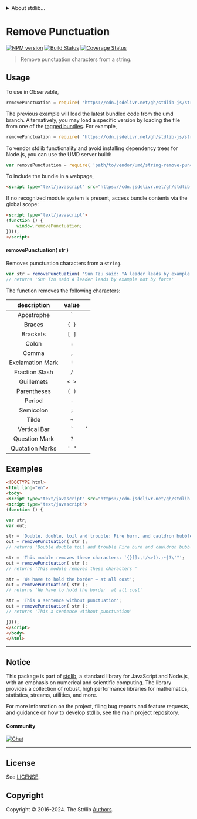 <!--

@license Apache-2.0

Copyright (c) 2018 The Stdlib Authors.

Licensed under the Apache License, Version 2.0 (the "License");
you may not use this file except in compliance with the License.
You may obtain a copy of the License at

   http://www.apache.org/licenses/LICENSE-2.0

Unless required by applicable law or agreed to in writing, software
distributed under the License is distributed on an "AS IS" BASIS,
WITHOUT WARRANTIES OR CONDITIONS OF ANY KIND, either express or implied.
See the License for the specific language governing permissions and
limitations under the License.

-->


<details>
  <summary>
    About stdlib...
  </summary>
  <p>We believe in a future in which the web is a preferred environment for numerical computation. To help realize this future, we've built stdlib. stdlib is a standard library, with an emphasis on numerical and scientific computation, written in JavaScript (and C) for execution in browsers and in Node.js.</p>
  <p>The library is fully decomposable, being architected in such a way that you can swap out and mix and match APIs and functionality to cater to your exact preferences and use cases.</p>
  <p>When you use stdlib, you can be absolutely certain that you are using the most thorough, rigorous, well-written, studied, documented, tested, measured, and high-quality code out there.</p>
  <p>To join us in bringing numerical computing to the web, get started by checking us out on <a href="https://github.com/stdlib-js/stdlib">GitHub</a>, and please consider <a href="https://opencollective.com/stdlib">financially supporting stdlib</a>. We greatly appreciate your continued support!</p>
</details>

# Remove Punctuation

[![NPM version][npm-image]][npm-url] [![Build Status][test-image]][test-url] [![Coverage Status][coverage-image]][coverage-url] <!-- [![dependencies][dependencies-image]][dependencies-url] -->

> Remove punctuation characters from a string.

<section class="intro">

</section>

<!-- /.intro -->



<section class="usage">

## Usage

To use in Observable,

```javascript
removePunctuation = require( 'https://cdn.jsdelivr.net/gh/stdlib-js/string-remove-punctuation@umd/browser.js' )
```
The previous example will load the latest bundled code from the umd branch. Alternatively, you may load a specific version by loading the file from one of the [tagged bundles](https://github.com/stdlib-js/string-remove-punctuation/tags). For example,

```javascript
removePunctuation = require( 'https://cdn.jsdelivr.net/gh/stdlib-js/string-remove-punctuation@v0.2.1-umd/browser.js' )
```

To vendor stdlib functionality and avoid installing dependency trees for Node.js, you can use the UMD server build:

```javascript
var removePunctuation = require( 'path/to/vendor/umd/string-remove-punctuation/index.js' )
```

To include the bundle in a webpage,

```html
<script type="text/javascript" src="https://cdn.jsdelivr.net/gh/stdlib-js/string-remove-punctuation@umd/browser.js"></script>
```

If no recognized module system is present, access bundle contents via the global scope:

```html
<script type="text/javascript">
(function () {
    window.removePunctuation;
})();
</script>
```

#### removePunctuation( str )

Removes punctuation characters from a `string`.

```javascript
var str = removePunctuation( 'Sun Tzu said: "A leader leads by example not by force."' );
// returns 'Sun Tzu said A leader leads by example not by force'
```

The function removes the following characters:

|    description   |  value  |     |
| :--------------: | :-----: | --- |
|    Apostrophe    | `` ` `` |     |
|      Braces      |  `{ }`  |     |
|     Brackets     |  `[ ]`  |     |
|       Colon      |   `:`   |     |
|       Comma      |   `,`   |     |
| Exclamation Mark |   `!`   |     |
|  Fraction Slash  |   `/`   |     |
|    Guillemets    |  `< >`  |     |
|    Parentheses   |  `( )`  |     |
|      Period      |   `.`   |     |
|     Semicolon    |   `;`   |     |
|       Tilde      |   `~`   |     |
|   Vertical Bar   |    \`   | \`  |
|   Question Mark  |   `?`   |     |
|  Quotation Marks |  `' "`  |     |

</section>

<!-- /.usage -->

<section class="examples">

## Examples

<!-- eslint no-undef: "error" -->

```html
<!DOCTYPE html>
<html lang="en">
<body>
<script type="text/javascript" src="https://cdn.jsdelivr.net/gh/stdlib-js/string-remove-punctuation@umd/browser.js"></script>
<script type="text/javascript">
(function () {

var str;
var out;

str = 'Double, double, toil and trouble; Fire burn, and cauldron bubble!';
out = removePunctuation( str );
// returns 'Double double toil and trouble Fire burn and cauldron bubble'

str = 'This module removes these characters: `{}[]:,!/<>().;~|?\'"';
out = removePunctuation( str );
// returns 'This module removes these characters '

str = 'We have to hold the border – at all cost';
out = removePunctuation( str );
// returns 'We have to hold the border  at all cost'

str = 'This a sentence without punctuation';
out = removePunctuation( str );
// returns 'This a sentence without punctuation'

})();
</script>
</body>
</html>
```

</section>

<!-- /.examples -->



<!-- Section for related `stdlib` packages. Do not manually edit this section, as it is automatically populated. -->

<section class="related">

</section>

<!-- /.related -->

<!-- Section for all links. Make sure to keep an empty line after the `section` element and another before the `/section` close. -->


<section class="main-repo" >

* * *

## Notice

This package is part of [stdlib][stdlib], a standard library for JavaScript and Node.js, with an emphasis on numerical and scientific computing. The library provides a collection of robust, high performance libraries for mathematics, statistics, streams, utilities, and more.

For more information on the project, filing bug reports and feature requests, and guidance on how to develop [stdlib][stdlib], see the main project [repository][stdlib].

#### Community

[![Chat][chat-image]][chat-url]

---

## License

See [LICENSE][stdlib-license].


## Copyright

Copyright &copy; 2016-2024. The Stdlib [Authors][stdlib-authors].

</section>

<!-- /.stdlib -->

<!-- Section for all links. Make sure to keep an empty line after the `section` element and another before the `/section` close. -->

<section class="links">

[npm-image]: http://img.shields.io/npm/v/@stdlib/string-remove-punctuation.svg
[npm-url]: https://npmjs.org/package/@stdlib/string-remove-punctuation

[test-image]: https://github.com/stdlib-js/string-remove-punctuation/actions/workflows/test.yml/badge.svg?branch=v0.2.1
[test-url]: https://github.com/stdlib-js/string-remove-punctuation/actions/workflows/test.yml?query=branch:v0.2.1

[coverage-image]: https://img.shields.io/codecov/c/github/stdlib-js/string-remove-punctuation/main.svg
[coverage-url]: https://codecov.io/github/stdlib-js/string-remove-punctuation?branch=main

<!--

[dependencies-image]: https://img.shields.io/david/stdlib-js/string-remove-punctuation.svg
[dependencies-url]: https://david-dm.org/stdlib-js/string-remove-punctuation/main

-->

[chat-image]: https://img.shields.io/gitter/room/stdlib-js/stdlib.svg
[chat-url]: https://app.gitter.im/#/room/#stdlib-js_stdlib:gitter.im

[stdlib]: https://github.com/stdlib-js/stdlib

[stdlib-authors]: https://github.com/stdlib-js/stdlib/graphs/contributors

[cli-section]: https://github.com/stdlib-js/string-remove-punctuation#cli
[cli-url]: https://github.com/stdlib-js/string-remove-punctuation/tree/cli
[@stdlib/string-remove-punctuation]: https://github.com/stdlib-js/string-remove-punctuation/tree/main

[umd]: https://github.com/umdjs/umd
[es-module]: https://developer.mozilla.org/en-US/docs/Web/JavaScript/Guide/Modules

[deno-url]: https://github.com/stdlib-js/string-remove-punctuation/tree/deno
[deno-readme]: https://github.com/stdlib-js/string-remove-punctuation/blob/deno/README.md
[umd-url]: https://github.com/stdlib-js/string-remove-punctuation/tree/umd
[umd-readme]: https://github.com/stdlib-js/string-remove-punctuation/blob/umd/README.md
[esm-url]: https://github.com/stdlib-js/string-remove-punctuation/tree/esm
[esm-readme]: https://github.com/stdlib-js/string-remove-punctuation/blob/esm/README.md
[branches-url]: https://github.com/stdlib-js/string-remove-punctuation/blob/main/branches.md

[stdlib-license]: https://raw.githubusercontent.com/stdlib-js/string-remove-punctuation/main/LICENSE

[standard-streams]: https://en.wikipedia.org/wiki/Standard_streams

</section>

<!-- /.links -->

